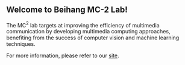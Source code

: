 ## Welcome to Beihang MC-2 Lab!
  
The MC$^2$ lab targets at improving the efficiency of multimedia communication by developing multimedia computing approaches, benefiting from the success of computer vision and machine learning techniques.

For more information, please refer to our [site](http://www.buaamc2.net/).
